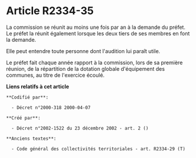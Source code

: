 # Article R2334-35

La commission se réunit au moins une fois par an à la demande du préfet. Le préfet la réunit également lorsque les deux tiers
de ses membres en font la demande.

Elle peut entendre toute personne dont l'audition lui paraît utile.

Le préfet fait chaque année rapport à la commission, lors de sa première réunion, de la répartition de la dotation globale
d'équipement des communes, au titre de l'exercice écoulé.

**Liens relatifs à cet article**

	**Codifié par**:

	  - Décret n°2000-318 2000-04-07

	**Créé par**:

	  - Décret n°2002-1522 du 23 décembre 2002 - art. 2 ()

	**Anciens textes**:

	  - Code général des collectivités territoriales - art. R2334-29 (T)
